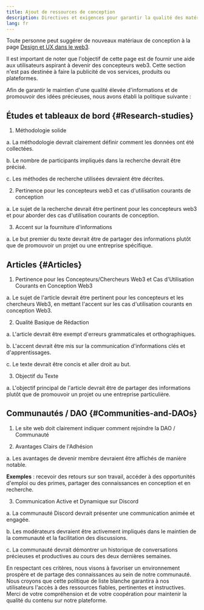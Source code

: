 ```yaml
---
title: Ajout de ressources de conception
description: Directives et exigences pour garantir la qualité des matériaux de conception sur ethereum.org
lang: fr
---
```


Toute personne peut suggérer de nouveaux matériaux de conception à la page [Design et UX dans le web3](/developers/docs/design-and-ux/).

Il est important de noter que l'objectif de cette page est de fournir une aide aux utilisateurs aspirant à devenir des concepteurs web3. Cette section n'est pas destinée à faire la publicité de vos services, produits ou plateformes.

Afin de garantir le maintien d'une qualité élevée d'informations et de promouvoir des idées précieuses, nous avons établi la politique suivante :

## Études et tableaux de bord \{#Research-studies}

1. Méthodologie solide

a. La méthodologie devrait clairement définir comment les données ont été collectées.

b. Le nombre de participants impliqués dans la recherche devrait être précisé.

c. Les méthodes de recherche utilisées devraient être décrites.

2. Pertinence pour les concepteurs web3 et cas d'utilisation courants de conception

a. Le sujet de la recherche devrait être pertinent pour les concepteurs web3 et pour aborder des cas d'utilisation courants de conception.

3. Accent sur la fourniture d'informations

a. Le but premier du texte devrait être de partager des informations plutôt que de promouvoir un projet ou une entreprise spécifique.

## Articles \{#Articles}

1. Pertinence pour les Concepteurs/Chercheurs Web3 et Cas d'Utilisation Courants en Conception Web3

a. Le sujet de l'article devrait être pertinent pour les concepteurs et les chercheurs Web3, en mettant l'accent sur les cas d'utilisation courants en conception Web3.

2. Qualité Basique de Rédaction

a. L'article devrait être exempt d'erreurs grammaticales et orthographiques.

b. L'accent devrait être mis sur la communication d'informations clés et d'apprentissages.

c. Le texte devrait être concis et aller droit au but.

3. Objectif du Texte

a. L'objectif principal de l'article devrait être de partager des informations plutôt que de promouvoir un projet ou une entreprise particulière.

## Communautés / DAO \{#Communities-and-DAOs}

1. Le site web doit clairement indiquer comment rejoindre la DAO / Communauté

2. Avantages Clairs de l'Adhésion

a. Les avantages de devenir membre devraient être affichés de manière notable.

**Exemples** : recevoir des retours sur son travail, accéder à des opportunités d'emploi ou des primes, partager des connaissances en conception et en recherche.

3. Communication Active et Dynamique sur Discord

a. La communauté Discord devrait présenter une communication animée et engagée.

b. Les modérateurs devraient être activement impliqués dans le maintien de la communauté et la facilitation des discussions.

c. La communauté devrait démontrer un historique de conversations précieuses et productives au cours des deux dernières semaines.

En respectant ces critères, nous visons à favoriser un environnement prospère et de partage des connaissances au sein de notre communauté. Nous croyons que cette politique de liste blanche garantira à nos utilisateurs l'accès à des ressources fiables, pertinentes et instructives. Merci de votre compréhension et de votre coopération pour maintenir la qualité du contenu sur notre plateforme.
